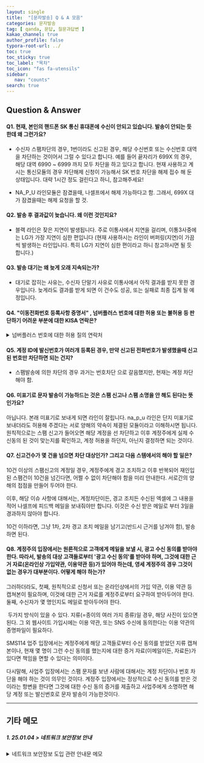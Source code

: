 ```yaml
---
layout: single
title:  "[문자발송] Q & A 모음"
categories: 문자발송
tag: [ qanda, 문답, 질문과답변 ]
kakao_channel: true
author_profile: false
typora-root-url: ../
toc: true
toc_sticky: true
toc_label: "목차"
toc_icon: "fas fa-utensils" 
sidebar:
   nav: "counts"
search: true
---
```




## Question & Answer



#### Q1.  현재, 본인의 핸드폰 SK 통신 휴대폰에 수신이 안되고 있습니다. 발송이 안되는 듯 한데 왜 그런가요?

* 수신자 스팸차단의 경우, 1번이라도 신고된 경우, 해당 수신번호 또는 수신번호 대역을 차단하는 것이어서 그럴 수 있다고 합니다. 예를 들어 끝자리가 699X 의 경우, 해당 대역 6990 ~ 6999 까지 모두 차단을 하고 있다고 합니다. 현재 사용하고 계시는 통신모듈의 경우 차단해제 신청이 가능해서 SK 번호 차단을 해제 접수 해 둔 상태입니다. 대략 1시간 정도 걸린다고 하니, 참고해주세요!

* NA_P_U 라인모듈은 잠겼을때, 나셀프에서 해제 가능하다고 함. 그래서, 699X 대가 잠겼을때는 해제 요청을 할 것.



#### Q2. 발송 후 결과값이 늦습니다. 왜 이런 것인지요?

* 블랙 라인은 잦은 지연이 발생됩니다. 주로 이통사에서 지연을 걸리며, 이통3사중에는 LG가 가장 지연이 심한 편입니다
  (현재 사용하시는 라인이 버퍼링(지연)이 가끔씩 발생하는 라인입니다. 특히 LG가 지연이 심한 편이라고 하니 참고하시면 될 듯 합니다.)

#### Q3. 발송 대기는 왜 늦게 오래 지속되는가?

* 대기로 잡히는 사유는, 수신자 단말기 사유로 이통사에서 아직 결과를 받지 못한 경우입니다. 늦게라도 결과를 받게 되면 이 건수도 성공, 또는 실패로 최종 집계 될 예정입니다.

#### Q4. "이동전화번호 등록사항 증명서" , 넘버플러스 번호에 대한 허용 또는 불허용 등 판단하기 어려운 부분에 대한 KISA 연락은? 

<details>
  <summary>넘버플러스 번호에 대한 허용 질의 연락처</summary>
    * 투넘버에 관련한 자료는 나셀프(주)에서 없어서 KISA 로 직접 물어보라고 TOSS 함.<br>
	* KISA 전화는 02-405-4839 또는 02-405-5291<br>
	* 이메일 : numbers@kisa.or.kr<br>
	* 궁금한 사항은 이메일 또는 전화로 직접 물어보는 것이 빠를 듯.<br>

</details>

#### Q5. 계정 ID에 발신번호가 여러개 등록된 경우, 만약 신고된 전화번호가 발생했을때  신고된 번호만 차단하면 되는 건지?
* 스팸발송에 의한 차단의 경우 과거는 번호차단 으로 갈음했지만, 현재는 계정 차단해야 함.



#### Q6. 미표기로 문자 발송이 가능하드는 것은 스팸 신고나 스팸 소명을 안 해도 된다는 뜻인가요?

아닙니다. 본래 미표기로 보내게 되면 라인이 잘립니다. na_p_u 라인은 단지 미표기로 보내더라도 허용해 주겠다는 서로 양해의 약속이 체결된 모듈이라고 이해하시면 됩니다. 원칙적으로는 스팸 신고가 들어오면 해당 계정을 선 차단하고 이후 계정주에게 실제 수신동의 된 것이 맞는지를 확인하고, 계정 허용을 하던지, 아닌지 결정하면 되는 것이다.

#### Q7. 신고건수가 몇 건을 넘으면 차단 대상인가? 그리고 다음 스템에서의 해야 할 일은?

10건 이상의 스팸신고의 계정일 경우, 계정주에게 경고 조치하고 이후 반복되어 재인입된 스팸건이 10건을 넘긴다면, 어쩔 수 없이 차단해야 함을 미리 안내한다. 서로간의 양해의 접점을 만들어 두어야 한다.

이후, 해당 이슈 사항에 대해서는, 계정차단이든, 경고 조치든 수신된 엑셀에 그 내용을 적어 나셀프에 피드백 메일을 보내줘야만 합니다. 이것은 수신 받은 메일로 부터 3일을 경과하지 않아야 합니다.

10건 이하라면, 그냥 1차, 2차 경고 조치 메일을 남기고(반드시 근거를 남겨야 함), 발송하면 된다. 

#### Q8. 계정주의 입장에서는 원론적으로 고객에게 메일을 보낼 시, 광고 수신 동의를 받아야 한다. 따라서, 발송의 대상 고객들로부터 '광고 수신 동의'를 받아야 하며, 그것에 대한 근거 자료(온라인상 가입약관, 이용약관 등)가 있어야 하는데, 영세 계정주의 경우 그것이 없는 경우가 대부분이다. 어떻게 해야 하는가?

그러하더라도, 첫째, 원칙적으로 신청서 또는 온라인상에서의 가입 약관, 이용 약관 등 캡쳐본이 필요하며, 이것에 대한 근거 자료를 계정주로부터 요구하여 받아두어야 한다.  둘째, 수신자가 몇 명인지도 메일로 받아두어야 한다.

​    두가지 방식이 있을 수 있다. 지류(=종이의 여러 가지 종류)일 경우, 해당 사진이 있으면 된다. 그 외 웹사이트 가입시에는 이용 약관, 또는 SNS 수신에 동의한다는 이용 약관의 증명파일이 필요하다.

SMS114 업주 입장에서는 계정주에게 해당 고객들로부터 수신 동의를 받았던 지류 캡쳐본이나, 현재 몇 명이 그런 수신 동의를 했는지에 대한 증거 자료(이메일이든, 자료든)가 있다면 책임을 면할 수 있다는 의미이다.

다시말해, 사업주 입장에서는 스팸 문자를 보낸 사람에 대해서는 계정 차단이나 번호 차단을 해야 하는 것이 의무인 것이다. 계정주 입장에서는 정상적으로 수신 동의를 받은 것이라는 항변을 한다면 그것에 대한 수신 동의 증거를 제출하고 사업주에게 소명하면 해당 계정 또는 발신번호로 문자 발송이 가능한것이다.









---

## 기타 메모

##### 1. 25.01.04 > 네트워크 보안장보 안내

<details>
  <summary>네트워크 보안장보 도입 관련 안내문 메모</summary>

네트워크 보안장비(UTM) 도입에 따라 <br>
2025년 1월 사용분부터 매 월 50,000원(VAT별도)의 <br>
보안 장비비가 청구될 예정으로 안내 드립니다. <br>

2022년 IDC센터를 이전한 뒤, 4번의 서버관리비 인상이 <br>
있었음에도 나셀프는 단 한번의 관리비 인상도 하지 않았습니다. <br>

다만, 이번에 약 3,000만원의 고가 장비를 도입함에 <br>
따라 부득이 월 보안 장비비를 청구하게 되었음을 안내 드리오니 <br>
너그러운 마음으로 이해해 주시기 바랍니다. <br>

<br>
<도입 배경><br>
아시다시피, <br>
지난 2024년 중순 경 골프·호텔·문자업계를 중심으로, <br>
회원계정 해킹을 통한 대량의 스팸문자가 전송된 사례가 발생하였습니다. <br>

KISA 및 관련 부처에서 여러 가지 기술 대응 방안 및 <br>
지침이 권장 되었으며, 해킹 방지 의무를 다하지 않은 <br>
사업자에게는 시정명령 및 과태료를 부과하는 등의 처분을 내린 바 있습니다. <br>

※ 해킹 방지 의무를 다하지 않은 사업자에게는 <br>
시정명령 및 과태료를 처분하고 있습니다. <br>

이에 나셀프에서는 아래와 같이 보안전문가를 <br>
통해 수차례 컨설팅을 받았으며 최적의 <br>
보안솔루션을 추천받아 도입하게 되었습니다. <br>

2024.05 KISA 문자 솔루션 보안 취약점 분석<br>
2024.06 Eyeon Security 보안 취약점 타겟 분석<br>
2024.08 A3 SECURITY 정보보호 컨설팅 진행<br>
2024.09 SK쉘더스 모의침투 기반 보안 취약점 진단<br>
2024.12 AXGATE 통합보안솔루션 UTM 장비 추가 도입<br>

<br>
<도입 효과><br>
기존에는 서버 내 웹방화벽이 모든 침투 공격에 <br>
대해 방어해 왔습니다. <br>

도입 후에는 <br>
1차로 UTM 장비가 유해IP와 정상치를 넘어선 <br>
요청 및 불필요한 패킷을 걸러내며, <br>
2차로 웹방화벽이 필터된 패킷 중 우회 공격을 <br>
집중 방어하게 됩니다. <br>

즉, 더 많은 침투 공격을 효과적으로 방어할 수 <br>
있으며 서버 내 웹방화벽의 리소스가 절감되어 <br>
서버 처리 속도가 빨라집니다. <br>

이로 인해 한 업체당 월 12만원 정도의 추가 <br>
관리비가 발생하나, 나셀프에서 50%이상을 <br>
충당하기로 하였으며 각 고객사 부담비용은 <br>
5만원(VAT별도)으로 산정 되었습니다. <br>

<br>
따라서, <br>
2025년 1월 관리비부터 보안 장비비 <br>
50,000원(VAT별도)이 청구될 예정으로 안내 드립니다. <br>
자세한 설명이 필요한 경우에는 아래 <br>
문의처로 연락주시면 상세히 설명 드리겠습니다. <br>

<br>
2024년 다사다난 했던 한 해도 <br>
저물어 가네요. <br>
연말 마무리 잘 하시어 유종의 미를 <br>
거두셨으면 좋겠습니다~^^ <br>

나셀프는 앞으로도 더 나은 시스템 <br>
개선을 위해 노력하겠습니다. <br>

감사합니다.<br>

</detail>